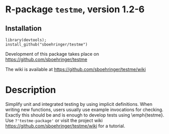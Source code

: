 # R-package `testme`, version 1.2-6
## Installation
```{r}
library(devtools);
install_github("sboehringer/testme")
```

Development of this package takes place on https://github.com/sboehringer/testme

The wiki is available at https://github.com/sboehringer/testme/wiki
# Description
Simplify unit and integrated testing by using implicit definitions. When writing new functions, users usually use example invocations for checking. Exactly this should be and is enough to develop tests using \emph{testme}. Use `?'testme-package'` or visit the project wiki <https://github.com/sboehringer/testme/wiki> for a tutorial.